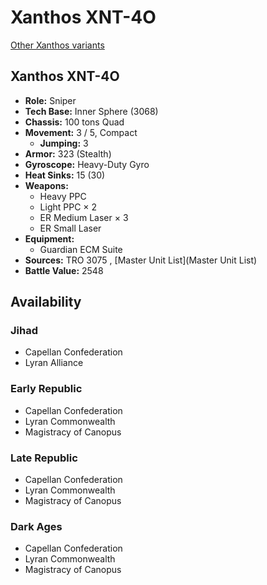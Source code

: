 # Xanthos XNT-4O 

[Other Xanthos variants](../xanthos.md) 

## Xanthos XNT-4O 

- **Role:** Sniper 
- **Tech Base:** Inner Sphere (3068) 
- **Chassis:** 100 tons Quad 
- **Movement:** 3 / 5, Compact 
  - **Jumping:** 3 
- **Armor:** 323 (Stealth) 
- **Gyroscope:** Heavy-Duty Gyro 
- **Heat Sinks:** 15 (30) 
- **Weapons:** 
  - Heavy PPC 
  - Light PPC × 2 
  - ER Medium Laser × 3 
  - ER Small Laser 
- **Equipment:** 
  - Guardian ECM Suite 
- **Sources:** TRO 3075 , [Master Unit List](Master Unit List) 
- **Battle Value:** 2548 

## Availability 

### Jihad 

- Capellan Confederation 
- Lyran Alliance 

### Early Republic 

- Capellan Confederation 
- Lyran Commonwealth 
- Magistracy of Canopus 

### Late Republic 

- Capellan Confederation 
- Lyran Commonwealth 
- Magistracy of Canopus 

### Dark Ages 

- Capellan Confederation 
- Lyran Commonwealth 
- Magistracy of Canopus 

